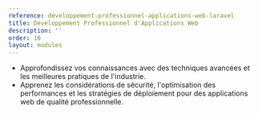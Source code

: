 ```yaml
---
reference: développement-professionnel-applications-web-laravel
title: Développement Professionnel d'Applications Web
description: ''
order: 10
layout: modules
---
```


* Approfondissez vos connaissances avec des techniques avancées et les meilleures pratiques de l'industrie.
* Apprenez les considérations de sécurité, l'optimisation des performances et les stratégies de déploiement pour des applications web de qualité professionnelle.
